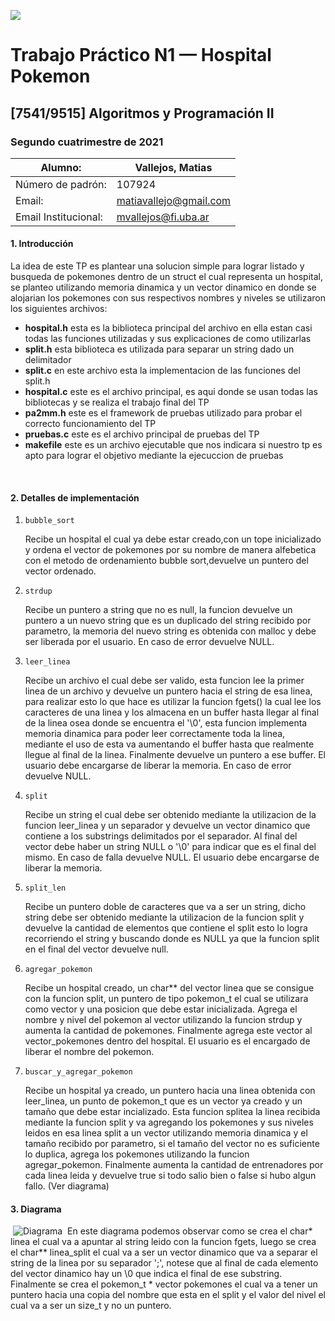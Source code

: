  
 ![](https://i.imgur.com/P0aqOMI.jpg)

# **Trabajo Práctico N1 — Hospital Pokemon** 


## [7541/9515] Algoritmos y Programación II

### Segundo cuatrimestre de 2021

|  Alumno: | Vallejos, Matias |
| ----------- | ----------- |
| Número de padrón: | 107924 |
| Email: | matiavallejo@gmail.com |
| Email Institucional: | mvallejos@fi.uba.ar |


#### 1. Introducción

La idea de este TP es plantear una solucion simple para lograr listado y busqueda de pokemones dentro de un struct el cual representa un hospital, se planteo utilizando memoria dinamica y un vector dinamico en donde se alojarian los pokemones con sus respectivos nombres y niveles se utilizaron los siguientes archivos:
- **hospital.h** esta es la biblioteca principal del archivo en ella estan casi todas las funciones utilizadas y sus explicaciones de como utilizarlas
- **split.h** esta biblioteca es utilizada para separar un string dado un delimitador
- **split.c** en este archivo esta la implementacion de las funciones del split.h
- **hospital.c** este es el archivo principal, es aqui donde se usan todas las bibliotecas y se realiza el trabajo final del TP
- **pa2mm.h** este es el framework de pruebas utilizado para probar el correcto funcionamiento del TP
- **pruebas.c** este es el archivo principal de pruebas del TP
- **makefile** este es un archivo ejecutable que nos indicara si nuestro tp es apto para lograr el objetivo mediante la ejecuccion de pruebas

​
#### 2. Detalles de implementación

1.  ``bubble_sort``

	Recibe un hospital el cual ya debe estar creado,con un tope inicializado y ordena el vector de pokemones por su nombre de manera alfebetica con el metodo de ordenamiento bubble sort,devuelve un puntero del vector ordenado.

2. ``strdup``

    Recibe un puntero a string que no es null, la funcion devuelve un puntero a un nuevo string que es un duplicado del string recibido por parametro, la memoria del nuevo string es obtenida con malloc y debe ser liberada por el usuario. En caso de error devuelve NULL.

3. ``leer_linea``

    Recibe un archivo el cual debe ser valido, esta funcion lee la primer linea de un archivo y devuelve un puntero hacia el string de esa linea, para realizar esto lo que hace es utilizar la funcion fgets() la cual lee los caracteres de una linea y los almacena en un buffer hasta llegar al final de la linea osea donde se encuentra el '\0', esta funcion implementa memoria dinamica para poder leer correctamente toda la linea, mediante el uso de esta va aumentando el buffer hasta que realmente llegue al final de la linea. Finalmente devuelve un puntero a ese buffer. El usuario debe encargarse de liberar la memoria. En caso de error devuelve NULL.

4. ``split``

    Recibe un string el cual debe ser obtenido mediante la utilizacion de la funcion leer_linea y un separador y devuelve un vector dinamico que contiene a los substrings delimitados por el separador. Al final del vector debe haber un string NULL o '\0' para indicar que es el final del mismo. En caso de falla devuelve NULL. El usuario debe encargarse de liberar la memoria.

5. ``split_len``

    Recibe un puntero doble de caracteres que va a ser un string, dicho string debe ser obtenido mediante la utilizacion de la funcion split y devuelve la cantidad de elementos que contiene el split esto lo logra recorriendo el string y buscando donde es NULL ya que la funcion split en el final del vector devuelve null.

6.  ``agregar_pokemon``

    Recibe un hospital creado, un char** del vector linea que se consigue con la funcion split, un puntero de tipo pokemon_t el cual se utilizara como vector y una posicion que debe estar inicializada. Agrega el nombre y nivel del pokemon al vector utilizando la funcion strdup y aumenta la cantidad de pokemones. Finalmente agrega este vector al vector_pokemones dentro del hospital. El usuario es el encargado de liberar el nombre del pokemon.


7.  ``buscar_y_agregar_pokemon``

    Recibe un hospital ya creado, un puntero hacia una linea obtenida con leer_linea, un punto de pokemon_t que es un vector ya creado y un tamaño que debe estar incializado. Esta funcion splitea la linea recibida mediante la funcion split y va agregando los pokemones y sus niveles leidos en esa linea split a un vector utilizando memoria dinamica y el tamaño recibido por parametro, si el tamaño del vector no es suficiente lo duplica, agrega los pokemones utilizando la funcion agregar_pokemon. Finalmente aumenta la cantidad de entrenadores por cada linea leida y devuelve true si todo salio bien o false si hubo algun fallo. (Ver diagrama)


#### 3. Diagrama

​
    ![Diagrama](https://imgur.com/NPyy2ej.png)
​
    En este diagrama podemos observar como se crea el char* linea el cual va a apuntar al string leido con la funcion fgets, luego se crea el char** linea_split el cual va a ser un vector dinamico que va a separar el string de la linea por su separador ';', notese que al final de cada elemento del vector dinamico hay un \0 que indica el final de ese substring. Finalmente se crea el pokemon_t * vector pokemones el cual va a tener un puntero hacia una copia del nombre que esta en el split y el valor del nivel el cual va a ser un size_t y no un puntero.
​